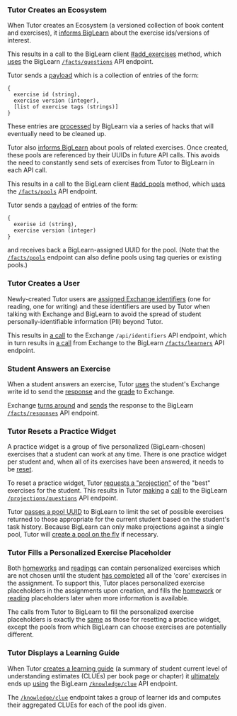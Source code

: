 ### Tutor Creates an Ecosystem

When Tutor creates an Ecosystem
(a versioned collection of book content and exercises),
it
[informs BigLearn](https://github.com/openstax/tutor-server/blob/master/app/subsystems/content/import_book.rb#L100)
about the exercise ids/versions of interest.

This results in a call to the BigLearn client
[#add_exercises](https://github.com/openstax/tutor-server/blob/master/lib/openstax/biglearn/v1/real_client.rb#L28-L32)
method, which 
[uses](https://github.com/openstax/tutor-server/blob/master/lib/openstax/biglearn/v1/real_client.rb#L222)
the BigLearn 
[`/facts/questions`](https://biglearnadmin-qa.openstax.org/docs/facts.html#post--facts-questions)
API endpoint.

Tutor sends a
[payload](https://github.com/openstax/tutor-server/blob/master/lib/openstax/biglearn/v1/real_client.rb#L237-L243)
which is a collection of entries of the form:
```
{
  exercise id (string),
  exercise version (integer),
  [list of exercise tags (strings)]
}
```

These entries are
[processed](https://github.com/openstax/biglearn-platform/blob/master/app/biglearn/api/endpoints/facts.py#L102-L158)
by BigLearn via a series of hacks
that will eventually need to be cleaned up.

Tutor also
[informs BigLearn](https://github.com/openstax/tutor-server/blob/master/app/subsystems/content/import_book.rb#L102-L106)
about pools of related exercises.
Once created,
these pools are referenced by their UUIDs
in future API calls.
This avoids the need
to constantly send sets of exercises
from Tutor to BigLearn
in each API call.

This results in a call to the BigLearn client
[#add_pools](https://github.com/openstax/tutor-server/blob/master/lib/openstax/biglearn/v1/real_client.rb#L34-L52)
method, which
[uses](https://github.com/openstax/tutor-server/blob/master/lib/openstax/biglearn/v1/real_client.rb#L226)
the
[`/facts/pools`](https://biglearnadmin-qa.openstax.org/docs/facts.html#post--facts-pools)
API endpoint.

Tutor sends a
[payload](https://github.com/openstax/tutor-server/blob/master/lib/openstax/biglearn/v1/real_client.rb#L245-L252)
of entries of the form:
```
{
  exerise id (string),
  exercise version (integer)
}
```
and receives back a BigLearn-assigned UUID for the pool.
(Note that the 
[`/facts/pools`](https://biglearnadmin-qa.openstax.org/docs/facts.html#post--facts-pools)
endpoint can also define pools using
tag queries or existing pools.)

### Tutor Creates a User

Newly-created Tutor users are
[assigned Exchange identifiers](https://github.com/openstax/tutor-server/blob/master/app/subsystems/user/create_user.rb#L32-L34)
(one for reading, one for writing)
and these identifiers are used by Tutor
when talking with Exchange and BigLearn
to avoid the spread of student
personally-identifiable information (PII)
beyond Tutor.

This results in
[a call](https://github.com/openstax/exchange-ruby/blob/master/lib/openstax/exchange/real_client/real_client.rb#L37-L41)
to the Exchange
`/api/identifiers` API endpoint,
which in turn results in
[a call](https://github.com/openstax/exchange/blob/master/lib/openstax/biglearn/v1/real_client.rb#L22-L35)
from Exchange to the BigLearn
[`/facts/learners`](https://biglearnadmin-qa.openstax.org/docs/facts.html#post--facts-learners)
API endpoint.

### Student Answers an Exercise

When a student answers an exercise, Tutor
[uses](https://github.com/openstax/tutor-server/blob/master/app/routines/send_tasked_exercise_answer_to_exchange.rb#L9-L14)
the student's Exchange write id
to send the
[response](https://github.com/openstax/tutor-server/blob/master/app/routines/send_tasked_exercise_answer_to_exchange.rb#L22)
and the 
[grade](https://github.com/openstax/tutor-server/blob/master/app/routines/send_tasked_exercise_answer_to_exchange.rb#L27)
to Exchange.

Exchange
[turns around](https://github.com/openstax/exchange/blob/master/app/routines/create_or_update_activity_from_event.rb#L27-L28)
and
[sends](https://github.com/openstax/exchange/blob/master/lib/openstax/biglearn/v1/real_client.rb#L37-L51)
the response to the BigLearn
[`/facts/responses`](https://biglearnadmin-qa.openstax.org/docs/facts.html#post--facts-responses)
API endpoint.

### Tutor Resets a Practice Widget

A practice widget is a group
of five personalized (BigLearn-chosen)
exercises that a student can work
at any time.
There is one practice widget per student and,
when all of its exercises have been answered,
it needs to be
[reset](https://github.com/openstax/tutor-server/blob/master/app/routines/reset_practice_widget.rb#L39-L45).

To reset a practice widget,
Tutor
[requests a "projection"](https://github.com/openstax/tutor-server/blob/master/app/routines/get_ecosystem_exercises_from_biglearn.rb#L10-L16)
of the "best" exercises for the student.
This results in Tutor
[making](https://github.com/openstax/tutor-server/blob/master/lib/openstax/biglearn/v1/real_client.rb#L83)
a
[call](https://github.com/openstax/tutor-server/blob/master/lib/openstax/biglearn/v1/real_client.rb#L230)
to the BigLearn
[`/projections/questions`](https://biglearnadmin-qa.openstax.org/docs/projections.html#get--projections-questions)
API endpoint.

Tutor
[passes a pool UUID](https://github.com/openstax/tutor-server/blob/master/lib/openstax/biglearn/v1/real_client.rb#L81)
to BigLearn to limit the set of possible exercises returned
to those appropriate for the current student
based on the student's task history.
Because BigLearn can only make projections
against a single pool,
Tutor will
[create a pool on the fly](https://github.com/openstax/tutor-server/blob/master/lib/openstax/biglearn/v1/real_client.rb#L79)
if necessary.

### Tutor Fills a Personalized Exercise Placeholder

Both 
[homeworks](https://github.com/openstax/tutor-server/blob/master/app/subsystems/tasks/assistants/homework_assistant.rb#L72)
and 
[readings](https://github.com/openstax/tutor-server/blob/master/app/subsystems/tasks/assistants/i_reading_assistant.rb#L60)
can contain personalized exercises
which are not chosen
until the student
[has completed](https://github.com/openstax/tutor-server/blob/master/app/subsystems/tasks/models/task.rb#L122-L134)
all of the 'core' exercises
in the assignment.
To support this,
Tutor places personalized exercise placeholders
in the assignments upon creation,
and fills the 
[homework](https://github.com/openstax/tutor-server/blob/master/app/subsystems/tasks/placeholder_strategies/homework_personalized.rb)
or
[reading](https://github.com/openstax/tutor-server/blob/master/app/subsystems/tasks/placeholder_strategies/i_reading_personalized.rb)
placeholders later
when more information is available.

The calls from Tutor to BigLearn
to fill the personalized exercise placeholders
is exactly the
[same](https://github.com/openstax/tutor-server/blob/master/app/routines/get_ecosystem_exercises_from_biglearn.rb)
as those for resetting a practice widget,
except the pools
from which BigLearn can choose exercises
are potentially different.

### Tutor Displays a Learning Guide

When Tutor
[creates a learning guide](https://github.com/openstax/tutor-server/blob/master/lib/course_guide_methods.rb#L68-L80)
(a summary of student
current level of understanding estimates (CLUEs)
per book page or chapter)
it
[ultimately](https://github.com/openstax/tutor-server/blob/master/lib/openstax/biglearn/v1/real_client.rb#L175)
ends up
[using](https://github.com/openstax/tutor-server/blob/master/lib/openstax/biglearn/v1/real_client.rb#L234)
the BigLearn
[`/knowledge/clue`](https://biglearnadmin-qa.openstax.org/docs/knowledge.html#get--knowledge-clue)
API endpoint.

The
[`/knowledge/clue`](https://biglearnadmin-qa.openstax.org/docs/knowledge.html#get--knowledge-clue)
endpoint takes a group of learner ids
and computes their aggregated CLUEs
for each of the pool ids given.
